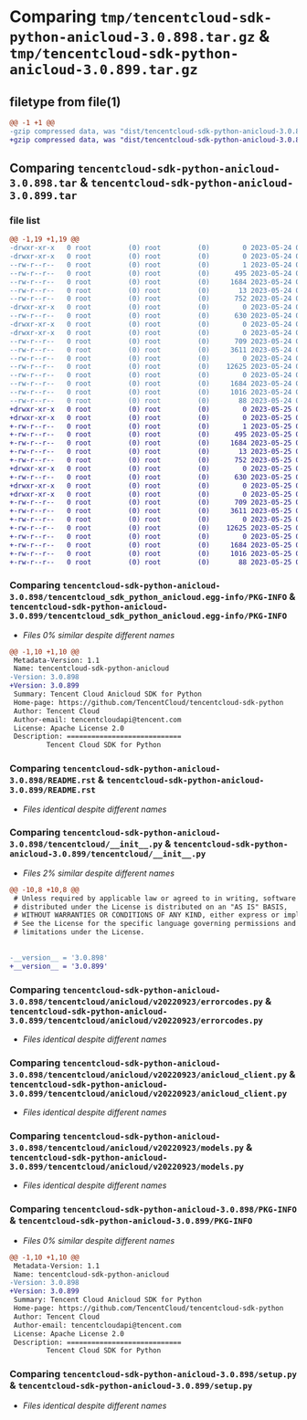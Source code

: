 # Comparing `tmp/tencentcloud-sdk-python-anicloud-3.0.898.tar.gz` & `tmp/tencentcloud-sdk-python-anicloud-3.0.899.tar.gz`

## filetype from file(1)

```diff
@@ -1 +1 @@
-gzip compressed data, was "dist/tencentcloud-sdk-python-anicloud-3.0.898.tar", last modified: Wed May 24 01:44:25 2023, max compression
+gzip compressed data, was "dist/tencentcloud-sdk-python-anicloud-3.0.899.tar", last modified: Thu May 25 00:15:59 2023, max compression
```

## Comparing `tencentcloud-sdk-python-anicloud-3.0.898.tar` & `tencentcloud-sdk-python-anicloud-3.0.899.tar`

### file list

```diff
@@ -1,19 +1,19 @@
-drwxr-xr-x   0 root         (0) root         (0)        0 2023-05-24 01:44:25.000000 tencentcloud-sdk-python-anicloud-3.0.898/
-drwxr-xr-x   0 root         (0) root         (0)        0 2023-05-24 01:44:25.000000 tencentcloud-sdk-python-anicloud-3.0.898/tencentcloud_sdk_python_anicloud.egg-info/
--rw-r--r--   0 root         (0) root         (0)        1 2023-05-24 01:44:25.000000 tencentcloud-sdk-python-anicloud-3.0.898/tencentcloud_sdk_python_anicloud.egg-info/dependency_links.txt
--rw-r--r--   0 root         (0) root         (0)      495 2023-05-24 01:44:25.000000 tencentcloud-sdk-python-anicloud-3.0.898/tencentcloud_sdk_python_anicloud.egg-info/SOURCES.txt
--rw-r--r--   0 root         (0) root         (0)     1684 2023-05-24 01:44:25.000000 tencentcloud-sdk-python-anicloud-3.0.898/tencentcloud_sdk_python_anicloud.egg-info/PKG-INFO
--rw-r--r--   0 root         (0) root         (0)       13 2023-05-24 01:44:25.000000 tencentcloud-sdk-python-anicloud-3.0.898/tencentcloud_sdk_python_anicloud.egg-info/top_level.txt
--rw-r--r--   0 root         (0) root         (0)      752 2023-05-24 01:44:25.000000 tencentcloud-sdk-python-anicloud-3.0.898/README.rst
-drwxr-xr-x   0 root         (0) root         (0)        0 2023-05-24 01:44:25.000000 tencentcloud-sdk-python-anicloud-3.0.898/tencentcloud/
--rw-r--r--   0 root         (0) root         (0)      630 2023-05-24 01:44:25.000000 tencentcloud-sdk-python-anicloud-3.0.898/tencentcloud/__init__.py
-drwxr-xr-x   0 root         (0) root         (0)        0 2023-05-24 01:44:25.000000 tencentcloud-sdk-python-anicloud-3.0.898/tencentcloud/anicloud/
-drwxr-xr-x   0 root         (0) root         (0)        0 2023-05-24 01:44:25.000000 tencentcloud-sdk-python-anicloud-3.0.898/tencentcloud/anicloud/v20220923/
--rw-r--r--   0 root         (0) root         (0)      709 2023-05-24 01:44:25.000000 tencentcloud-sdk-python-anicloud-3.0.898/tencentcloud/anicloud/v20220923/errorcodes.py
--rw-r--r--   0 root         (0) root         (0)     3611 2023-05-24 01:44:25.000000 tencentcloud-sdk-python-anicloud-3.0.898/tencentcloud/anicloud/v20220923/anicloud_client.py
--rw-r--r--   0 root         (0) root         (0)        0 2023-05-24 01:44:25.000000 tencentcloud-sdk-python-anicloud-3.0.898/tencentcloud/anicloud/v20220923/__init__.py
--rw-r--r--   0 root         (0) root         (0)    12625 2023-05-24 01:44:25.000000 tencentcloud-sdk-python-anicloud-3.0.898/tencentcloud/anicloud/v20220923/models.py
--rw-r--r--   0 root         (0) root         (0)        0 2023-05-24 01:44:25.000000 tencentcloud-sdk-python-anicloud-3.0.898/tencentcloud/anicloud/__init__.py
--rw-r--r--   0 root         (0) root         (0)     1684 2023-05-24 01:44:25.000000 tencentcloud-sdk-python-anicloud-3.0.898/PKG-INFO
--rw-r--r--   0 root         (0) root         (0)     1016 2023-05-24 01:44:25.000000 tencentcloud-sdk-python-anicloud-3.0.898/setup.py
--rw-r--r--   0 root         (0) root         (0)       88 2023-05-24 01:44:25.000000 tencentcloud-sdk-python-anicloud-3.0.898/setup.cfg
+drwxr-xr-x   0 root         (0) root         (0)        0 2023-05-25 00:15:59.000000 tencentcloud-sdk-python-anicloud-3.0.899/
+drwxr-xr-x   0 root         (0) root         (0)        0 2023-05-25 00:15:59.000000 tencentcloud-sdk-python-anicloud-3.0.899/tencentcloud_sdk_python_anicloud.egg-info/
+-rw-r--r--   0 root         (0) root         (0)        1 2023-05-25 00:15:59.000000 tencentcloud-sdk-python-anicloud-3.0.899/tencentcloud_sdk_python_anicloud.egg-info/dependency_links.txt
+-rw-r--r--   0 root         (0) root         (0)      495 2023-05-25 00:15:59.000000 tencentcloud-sdk-python-anicloud-3.0.899/tencentcloud_sdk_python_anicloud.egg-info/SOURCES.txt
+-rw-r--r--   0 root         (0) root         (0)     1684 2023-05-25 00:15:59.000000 tencentcloud-sdk-python-anicloud-3.0.899/tencentcloud_sdk_python_anicloud.egg-info/PKG-INFO
+-rw-r--r--   0 root         (0) root         (0)       13 2023-05-25 00:15:59.000000 tencentcloud-sdk-python-anicloud-3.0.899/tencentcloud_sdk_python_anicloud.egg-info/top_level.txt
+-rw-r--r--   0 root         (0) root         (0)      752 2023-05-25 00:15:59.000000 tencentcloud-sdk-python-anicloud-3.0.899/README.rst
+drwxr-xr-x   0 root         (0) root         (0)        0 2023-05-25 00:15:59.000000 tencentcloud-sdk-python-anicloud-3.0.899/tencentcloud/
+-rw-r--r--   0 root         (0) root         (0)      630 2023-05-25 00:15:59.000000 tencentcloud-sdk-python-anicloud-3.0.899/tencentcloud/__init__.py
+drwxr-xr-x   0 root         (0) root         (0)        0 2023-05-25 00:15:59.000000 tencentcloud-sdk-python-anicloud-3.0.899/tencentcloud/anicloud/
+drwxr-xr-x   0 root         (0) root         (0)        0 2023-05-25 00:15:59.000000 tencentcloud-sdk-python-anicloud-3.0.899/tencentcloud/anicloud/v20220923/
+-rw-r--r--   0 root         (0) root         (0)      709 2023-05-25 00:15:59.000000 tencentcloud-sdk-python-anicloud-3.0.899/tencentcloud/anicloud/v20220923/errorcodes.py
+-rw-r--r--   0 root         (0) root         (0)     3611 2023-05-25 00:15:59.000000 tencentcloud-sdk-python-anicloud-3.0.899/tencentcloud/anicloud/v20220923/anicloud_client.py
+-rw-r--r--   0 root         (0) root         (0)        0 2023-05-25 00:15:59.000000 tencentcloud-sdk-python-anicloud-3.0.899/tencentcloud/anicloud/v20220923/__init__.py
+-rw-r--r--   0 root         (0) root         (0)    12625 2023-05-25 00:15:59.000000 tencentcloud-sdk-python-anicloud-3.0.899/tencentcloud/anicloud/v20220923/models.py
+-rw-r--r--   0 root         (0) root         (0)        0 2023-05-25 00:15:59.000000 tencentcloud-sdk-python-anicloud-3.0.899/tencentcloud/anicloud/__init__.py
+-rw-r--r--   0 root         (0) root         (0)     1684 2023-05-25 00:15:59.000000 tencentcloud-sdk-python-anicloud-3.0.899/PKG-INFO
+-rw-r--r--   0 root         (0) root         (0)     1016 2023-05-25 00:15:59.000000 tencentcloud-sdk-python-anicloud-3.0.899/setup.py
+-rw-r--r--   0 root         (0) root         (0)       88 2023-05-25 00:15:59.000000 tencentcloud-sdk-python-anicloud-3.0.899/setup.cfg
```

### Comparing `tencentcloud-sdk-python-anicloud-3.0.898/tencentcloud_sdk_python_anicloud.egg-info/PKG-INFO` & `tencentcloud-sdk-python-anicloud-3.0.899/tencentcloud_sdk_python_anicloud.egg-info/PKG-INFO`

 * *Files 0% similar despite different names*

```diff
@@ -1,10 +1,10 @@
 Metadata-Version: 1.1
 Name: tencentcloud-sdk-python-anicloud
-Version: 3.0.898
+Version: 3.0.899
 Summary: Tencent Cloud Anicloud SDK for Python
 Home-page: https://github.com/TencentCloud/tencentcloud-sdk-python
 Author: Tencent Cloud
 Author-email: tencentcloudapi@tencent.com
 License: Apache License 2.0
 Description: ============================
         Tencent Cloud SDK for Python
```

### Comparing `tencentcloud-sdk-python-anicloud-3.0.898/README.rst` & `tencentcloud-sdk-python-anicloud-3.0.899/README.rst`

 * *Files identical despite different names*

### Comparing `tencentcloud-sdk-python-anicloud-3.0.898/tencentcloud/__init__.py` & `tencentcloud-sdk-python-anicloud-3.0.899/tencentcloud/__init__.py`

 * *Files 2% similar despite different names*

```diff
@@ -10,8 +10,8 @@
 # Unless required by applicable law or agreed to in writing, software
 # distributed under the License is distributed on an "AS IS" BASIS,
 # WITHOUT WARRANTIES OR CONDITIONS OF ANY KIND, either express or implied.
 # See the License for the specific language governing permissions and
 # limitations under the License.
 
 
-__version__ = '3.0.898'
+__version__ = '3.0.899'
```

### Comparing `tencentcloud-sdk-python-anicloud-3.0.898/tencentcloud/anicloud/v20220923/errorcodes.py` & `tencentcloud-sdk-python-anicloud-3.0.899/tencentcloud/anicloud/v20220923/errorcodes.py`

 * *Files identical despite different names*

### Comparing `tencentcloud-sdk-python-anicloud-3.0.898/tencentcloud/anicloud/v20220923/anicloud_client.py` & `tencentcloud-sdk-python-anicloud-3.0.899/tencentcloud/anicloud/v20220923/anicloud_client.py`

 * *Files identical despite different names*

### Comparing `tencentcloud-sdk-python-anicloud-3.0.898/tencentcloud/anicloud/v20220923/models.py` & `tencentcloud-sdk-python-anicloud-3.0.899/tencentcloud/anicloud/v20220923/models.py`

 * *Files identical despite different names*

### Comparing `tencentcloud-sdk-python-anicloud-3.0.898/PKG-INFO` & `tencentcloud-sdk-python-anicloud-3.0.899/PKG-INFO`

 * *Files 0% similar despite different names*

```diff
@@ -1,10 +1,10 @@
 Metadata-Version: 1.1
 Name: tencentcloud-sdk-python-anicloud
-Version: 3.0.898
+Version: 3.0.899
 Summary: Tencent Cloud Anicloud SDK for Python
 Home-page: https://github.com/TencentCloud/tencentcloud-sdk-python
 Author: Tencent Cloud
 Author-email: tencentcloudapi@tencent.com
 License: Apache License 2.0
 Description: ============================
         Tencent Cloud SDK for Python
```

### Comparing `tencentcloud-sdk-python-anicloud-3.0.898/setup.py` & `tencentcloud-sdk-python-anicloud-3.0.899/setup.py`

 * *Files identical despite different names*

